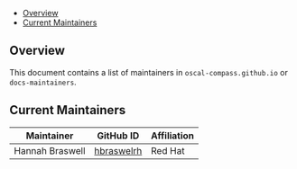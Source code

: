 - [Overview](#overview)
- [Current Maintainers](#current-maintainers)

## Overview

This document contains a list of maintainers in `oscal-compass.github.io` or `docs-maintainers`.

## Current Maintainers
<!-- when editing, remember to update the team @oscal-compass/oscal-sdk-go-maintainers -->
| Maintainer     | GitHub ID                                  | Affiliation |
|----------------|--------------------------------------------|-------------|
| Hannah Braswell | [hbraswelrh](https://github.com/hbraswelrh)  | Red Hat     |
